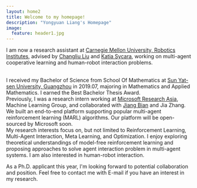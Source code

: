 ```yaml
---
layout: home2
title: Welcome to my homepage!
description: "Yongyuan Liang's Homepage"
image:
  feature: header1.jpg
---
```


I am now a research assistant at <a href="https://www.ri.cmu.edu/" target="_blank">Carnegie Mellon University, Robotics Institutes</a>, advised by <a href="https://www.ri.cmu.edu/ri-faculty/changliu-liu/" target="_blank">Changliu Liu</a> and <a href="https://www.ri.cmu.edu/ri-faculty/katia-sycara/" target="_blank">Katia Sycara</a>, working on multi-agent cooperative learning and human-robot interaction problems.

<br />
I received my Bachelor of Science from School Of Mathematics at <a href="http://www.sysu.edu.cn/2012/en/index.htm" target="_blank">Sun Yat-sen University, Guangzhou</a> in 2019.07, majoring in Mathematics and Applied Mathematics. I earned the Best Bachelor Thesis Award.

<br />
Previously, I was a research intern working at <a href="https://www.microsoft.com/en-us/research/lab/microsoft-research-asia/" target="_blank">Microsoft Research Asia</a>, Machine Learning Group, and collaborated with <a href="https://sites.google.com/site/jiangbianhome/" target="_blank">Jiang Bian</a> and Jia Zhang. We built an end-to-end platform supporting popular multi-agent reinforcement learning (MARL) algorithms. Our platform will be open-sourced by Microsoft soon.

<br />
My research interests focus on, but not limited to Reinforcement Learning, Multi-Agent Interaction, Meta Learning, and Optimization. I enjoy exploring theoretical understandings of model-free reinforcement learning and proposing approaches to solve agent interaction problem in multi-agent systems. I am also interested in human-robot interaction.

<br />

As a Ph.D. applicant this year, I'm looking forward to potential collaboration and position. Feel free to contact me with E-mail if you have an interest in my research.